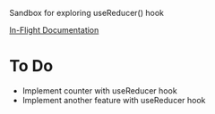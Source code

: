 Sandbox for exploring useReducer() hook

[In-Flight Documentation](https://www.craft.do/s/VJjQhH7hUqTxWl)
# To Do

- Implement counter with useReducer hook
- Implement another feature with useReducer hook